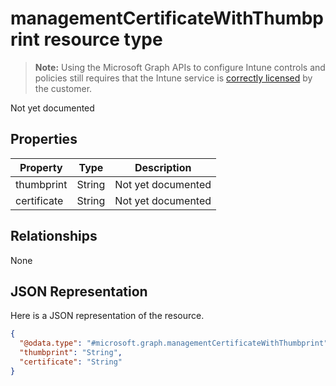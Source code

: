 ﻿# managementCertificateWithThumbprint resource type

> **Note:** Using the Microsoft Graph APIs to configure Intune controls and policies still requires that the Intune service is [correctly licensed](https://go.microsoft.com/fwlink/?linkid=839381) by the customer.

Not yet documented
## Properties
|Property|Type|Description|
|---|---|---|
|thumbprint|String|Not yet documented|
|certificate|String|Not yet documented|

## Relationships
None
## JSON Representation
Here is a JSON representation of the resource.
<!-- {
  "blockType": "resource",
  "keyProperty": "id",
  "@odata.type": "microsoft.graph.managementCertificateWithThumbprint"
}
-->
```json
{
  "@odata.type": "#microsoft.graph.managementCertificateWithThumbprint",
  "thumbprint": "String",
  "certificate": "String"
}
```



